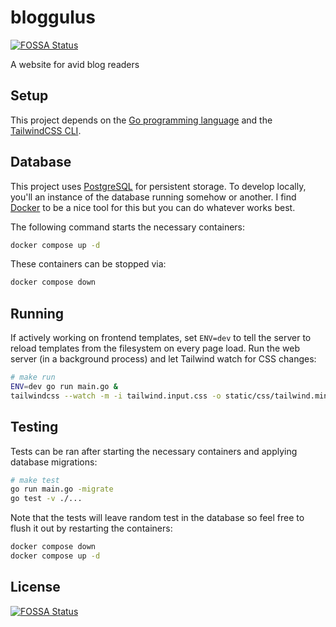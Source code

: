 # bloggulus
[![FOSSA Status](https://app.fossa.com/api/projects/git%2Bgithub.com%2Ftheandrew168%2Fbloggulus.svg?type=shield)](https://app.fossa.com/projects/git%2Bgithub.com%2Ftheandrew168%2Fbloggulus?ref=badge_shield)

A website for avid blog readers

## Setup
This project depends on the [Go programming language](https://golang.org/dl/) and the [TailwindCSS CLI](https://tailwindcss.com/blog/standalone-cli).

## Database
This project uses [PostgreSQL](https://www.postgresql.org/) for persistent storage.
To develop locally, you'll an instance of the database running somehow or another.
I find [Docker](https://www.docker.com/) to be a nice tool for this but you can do whatever works best.

The following command starts the necessary containers:
```bash
docker compose up -d
```

These containers can be stopped via:
```bash
docker compose down
```

## Running
If actively working on frontend templates, set `ENV=dev` to tell the server to reload templates from the filesystem on every page load.
Run the web server (in a background process) and let Tailwind watch for CSS changes:
```bash
# make run
ENV=dev go run main.go &
tailwindcss --watch -m -i tailwind.input.css -o static/css/tailwind.min.css
```

## Testing
Tests can be ran after starting the necessary containers and applying database migrations:
```bash
# make test
go run main.go -migrate
go test -v ./...
```

Note that the tests will leave random test in the database so feel free to flush it out by restarting the containers:
```bash
docker compose down
docker compose up -d
```


## License
[![FOSSA Status](https://app.fossa.com/api/projects/git%2Bgithub.com%2Ftheandrew168%2Fbloggulus.svg?type=large)](https://app.fossa.com/projects/git%2Bgithub.com%2Ftheandrew168%2Fbloggulus?ref=badge_large)